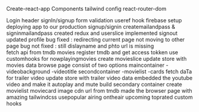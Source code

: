 Create-react-app
Components
tailwind config
react-router-dom

Login
header
signIn/signup
form validation
useref hook
firebase setup
deploying app to our production
signup/signin createmailandpass & signinmailandpass
created redux and userslice
implemented signout
updated profile
bug fixed : redirecting current page not moving to other page
bug not fixed : still dislayname and phto url is missing  
fetch api from tmdb movies
register tmdb and get access tokken
use customhooks for nowplayingmovies
create movieslice
update store with movies data
browse page consist of two options
maincontainer
-videobackground
-videotitle
secondcontainer
-movielist
-cards
fetch daTa for trailer video
update store with trailer video data
embedded the youtube video and make it autoplay and mute
build secondary container
create movielist moviecard
image cdn url from tmdb
made the browser page with amazing tailwindcss
usepopular airing ontheair upcoming toprated custom hooks
